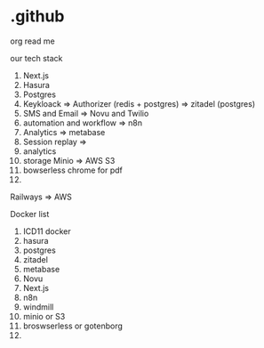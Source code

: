 # .github
org read me

our tech stack

1. Next.js
2. Hasura
3. Postgres
4. Keykloack => Authorizer (redis + postgres) => zitadel (postgres)
5. SMS and Email => Novu and Twilio
6. automation and workflow => n8n
7. Analytics => metabase
8. Session replay => 
9. analytics
10. storage Minio => AWS S3
11. bowserless chrome for pdf
12. 

Railways => AWS 


Docker list

1. ICD11 docker
2. hasura
3. postgres
4. zitadel
5. metabase
6. Novu
7. Next.js
8. n8n
9. windmill
10. minio or S3
11. broswserless or gotenborg
12. 
